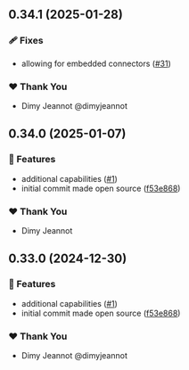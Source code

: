 ## 0.34.1 (2025-01-28)

### 🩹 Fixes

- allowing for embedded connectors ([#31](https://github.com/openecosystems/ecosystem/pull/31))

### ❤️ Thank You

- Dimy Jeannot @dimyjeannot

## 0.34.0 (2025-01-07)

### 🚀 Features

- additional capabilities ([#1](https://github.com/openecosystems/ecosystem/pull/1))
- initial commit made open source ([f53e868](https://github.com/openecosystems/ecosystem/commit/f53e868))

### ❤️ Thank You

- Dimy Jeannot

## 0.33.0 (2024-12-30)

### 🚀 Features

- additional capabilities ([#1](https://github.com/openecosystems/ecosystem/pull/1))
- initial commit made open source ([f53e868](https://github.com/openecosystems/ecosystem/commit/f53e868))

### ❤️ Thank You

- Dimy Jeannot @dimyjeannot